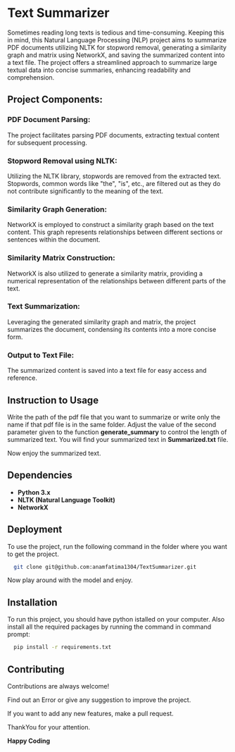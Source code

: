 
# Text Summarizer

Sometimes reading long texts is tedious and time-consuming. Keeping this in mind, this Natural Language Processing (NLP) project aims to summarize PDF documents utilizing NLTK for stopword removal, generating a similarity graph and matrix using NetworkX, and saving the summarized content into a text file. The project offers a streamlined approach to summarize large textual data into concise summaries, enhancing readability and comprehension.

## Project Components:

### PDF Document Parsing:

The project facilitates parsing PDF documents, extracting textual content for subsequent processing.

### Stopword Removal using NLTK:

Utilizing the NLTK library, stopwords are removed from the extracted text. Stopwords, common words like "the", "is", etc., are filtered out as they do not contribute significantly to the meaning of the text.

### Similarity Graph Generation:

NetworkX is employed to construct a similarity graph based on the text content. This graph represents relationships between different sections or sentences within the document.

### Similarity Matrix Construction:

NetworkX is also utilized to generate a similarity matrix, providing a numerical representation of the relationships between different parts of the text.

### Text Summarization:

Leveraging the generated similarity graph and matrix, the project summarizes the document, condensing its contents into a more concise form.

### Output to Text File:

The summarized content is saved into a text file for easy access and reference.

## Instruction to Usage

Write the path of the pdf file that you want to summarize or write only the name if that pdf file is in the same folder. Adjust the value of the second parameter given to the function **generate_summary** to control the length of summarized text. You will find your summarized text in **Summarized.txt** file.

Now enjoy the summarized text.

## Dependencies
- **Python 3.x**
- **NLTK (Natural Language Toolkit)**
- **NetworkX**


## Deployment

To use the project, run the following command in the folder where you want to get the project.

```bash
  git clone git@github.com:anamfatima1304/TextSummarizer.git
```
Now play around with the model and enjoy.


## Installation

To run this project, you should have python istalled on your computer. Also install all the required packages by running the command in command prompt:

```bash
  pip install -r requirements.txt
```
  
## Contributing

Contributions are always welcome!

Find out an Error or give any suggestion to improve the project.

If you want to add any new features, make a pull request.

ThankYou for your attention.

**Happy Coding**
